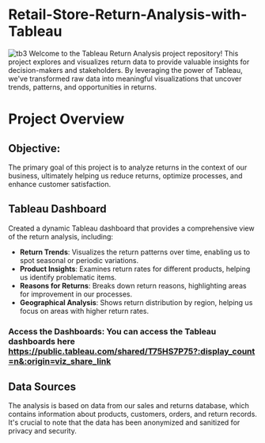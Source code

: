 # Retail-Store-Return-Analysis-with-Tableau
![tb3](https://github.com/mobolajifalugba/Retail-Store-Return-Analysis-with-Tableau/assets/51162684/98e072b9-0bb3-41e9-a0c8-8673e67a594d)
Welcome to the Tableau Return Analysis project repository! This project explores and visualizes return data to provide valuable insights for decision-makers and stakeholders. By leveraging the power of Tableau, we've transformed raw data into meaningful visualizations that uncover trends, patterns, and opportunities in returns.
# Project Overview
## Objective:
The primary goal of this project is to analyze returns in the context of our business, ultimately helping us reduce returns, optimize processes, and enhance customer satisfaction.
## Tableau Dashboard
Created a dynamic Tableau dashboard that provides a comprehensive view of the return analysis, including:
- **Return Trends**: Visualizes the return patterns over time, enabling us to spot seasonal or periodic variations.
- **Product Insights**: Examines return rates for different products, helping us identify problematic items.
- **Reasons for Returns**: Breaks down return reasons, highlighting areas for improvement in our processes.
- **Geographical Analysis**: Shows return distribution by region, helping us focus on areas with higher return rates.

### Access the Dashboards: You can access the Tableau dashboards here https://public.tableau.com/shared/T75HS7P75?:display_count=n&:origin=viz_share_link
## Data Sources
The analysis is based on data from our sales and returns database, which contains information about products, customers, orders, and return records. It's crucial to note that the data has been anonymized and sanitized for privacy and security.
